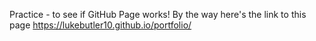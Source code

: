 Practice - to see if GitHub Page works!
By the way here's the link to this page https://lukebutler10.github.io/portfolio/
